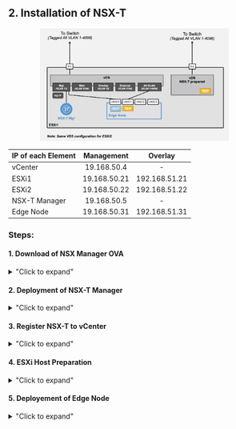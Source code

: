 
## 2. Installation of NSX-T

<p align="center">
  <img width=75% height=75% src="/docs/assets/Graphics/2.0.Installation-Design.jpg">
</p>


| IP of each Element        | Management    | Overlay       |
|:--------------------------|:-------------:|:-------------:|
| vCenter                   | 19.168.50.4   | -             |
| ESXi1                     | 19.168.50.21  | 192.168.51.21 |
| ESXi2                     | 19.168.50.22  | 192.168.51.22 |
| NSX-T Manager             | 19.168.50.5   | -             |
| Edge Node                 | 19.168.50.31  | 192.168.51.31 |

### Steps:

#### 1. Download of NSX Manager OVA
<details>
<summary>"Click to expand"</summary>

Download NSX-T 3.0 Manager for VMware ESXi OVA file [download link xxx](https://my.vmware.com/en/web/vmware/info/slug/networking_security/vmware_nsx_t_data_center/2_x)

xxx fix the link + add screenshot of VMware download.
</details>


#### 2. Deployment of NSX-T Manager
<details>
<summary>"Click to expand"</summary>

- From vCenter, deploy NSX-T Unified Appliance OVA.  
	<p align="center">
	  <img width=25% height=25% src="/docs/assets/Graphics/2.2.step1.jpg">
	</p>

- Select OVF file.  
	<p align="center">
	  <img width=75% height=75% src="/docs/assets/Graphics/2.2.step2.jpg">
	</p>

- Enter NSX-T Manager VM name + vCenter folder for VM.  
	<p align="center">
	  <img width=75% height=75% src="/docs/assets/Graphics/2.2.step3.jpg">
	</p>

- Select ESXi to host NSX-T Manager.  
	<p align="center">
	  <img width=75% height=75% src="/docs/assets/Graphics/2.2.step4.jpg">
	</p>

- Review NSX-T Manager VM details.  
	<p align="center">
	  <img width=75% height=75% src="/docs/assets/Graphics/2.2.step5.jpg">
	</p>

- Select NSX-T Manager VM size (Small).  
	<p align="center">
	  <img width=75% height=75% src="/docs/assets/Graphics/2.2.step6.jpg">
	</p>

- Select storage for NSX-T Manager VM.  
	<p align="center">
	  <img width=75% height=75% src="/docs/assets/Graphics/2.2.step7.jpg">
	</p>

- Select VDS Port Group for NSX-T Manager management vNIC (vCenter Managament Port Group).  
	<p align="center">
	  <img width=75% height=75% src="/docs/assets/Graphics/2.2.step8.jpg">
	</p>

- Enter NSX-T Manager information (passwords, hostname, IP, DNS, NTP). Important: Rolename is "NSX Manager".  
	<p align="center">
	  <img width=75% height=75% src="/docs/assets/Graphics/2.2.step9.jpg">
	</p>

- Review NSX-T Manager VM settings.  
	<p align="center">
	  <img width=75% height=75% src="/docs/assets/Graphics/2.2.step10.jpg">
	</p>

- Once NSX-T Manager deployment is finished, start the VM.  
	<p align="center">
	  <img width=40% height=40% src="/docs/assets/Graphics/2.2.step11.jpg">
	</p>
</details>


#### 3. Register NSX-T to vCenter
<details>
<summary>"Click to expand"</summary>

- Log on NSX-T Manager UI.  
	<p align="center">
	  <img width=25% height=25% src="/docs/assets/Graphics/2.3.step1.jpg">
	</p>

- Configuration NSX-T Licence. Under "System - Settings - Licenses", click "Add".  
	<p align="center">
	  <img width=25% height=25% src="/docs/assets/Graphics/2.3.step2.jpg">
	</p>


- Register NSX-T in vCenter (to allow the deplyment of NSX elements into vCenter/ESXi from NSX). Under "System - Configuration - Fabric - Compute Managers", click "Add".  
	<p align="center">
	  <img width=25% height=25% src="/docs/assets/Graphics/2.3.step3a.jpg">
	</p>  
	<p align="center">
	  <img width=25% height=25% src="/docs/assets/Graphics/2.3.step3b.jpg">
	</p>

- Validate NSX-T registration in vCenter. Under "System - Configuration - Fabric - Compute Managers", click "Refresh" (bottom-left).
	<p align="center">
	  <img width=25% height=25% src="/docs/assets/Graphics/2.3.step4.jpg">
	</p>

</details>


#### 4. ESXi Host Preparation
<details>
<summary>"Click to expand"</summary>

##### Uplink Profile Creation

- From NSX-T Manager under "xxx - xxx", create Uplink Profile for Transport Nodes (ESXi + Edge Node). 
  - VLAN information for Overlay traffic (= VLAN 12 in lab - see [Requirements-Networking](/docs/1-Requirements.md#Networking))
  - Number of NIC for "VDS - NSX-T prepared" switch (= 1 NIC in lab)  
	<p align="center">
	  <img width=25% height=25% src="/docs/assets/Graphics/2.4.step1.jpg">
	</p>


From NSX-T Manager under "xxx - xxx", create Uplink Profile for Transport Nodes (ESXi + Edge Node):
- VLAN information for Overlay traffic (= VLAN 12 in lab)
- Number of NIC for "VDS - NSX-T prepared" switch (= 1 NIC in lab)  
xxx Add the screenshots


##### Installion of NSX in ESXi

From NSX-T Manager under "xxx - xxx", install NSX-T in the ESXi.  
xxx Add the screenshots


</details>


#### 5. Deployement of Edge Node
<details>
<summary>"Click to expand"</summary>

##### Creation of VDS Port Group "All VLAN"
From vCenter, create a Port Group "All VLAN" (= VLAN Tag 1-4096).  
xxx Add the screenshots

##### Installation of NSX Edge Node
From NSX-T Manager, deploy 1 Edge Node + configure it.  
xxx Add the screenshots

</details>


